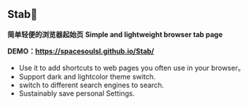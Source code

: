 ## Stab📌

**简单轻便的浏览器起始页**
**Simple and lightweight browser tab page**

**DEMO：https://spacesoulsl.github.io/Stab/**

- Use it to add shortcuts to web pages you often use in your browser。
- Support dark and lightcolor theme switch.
- switch to different search engines to search.
- Sustainably save personal Settings.
